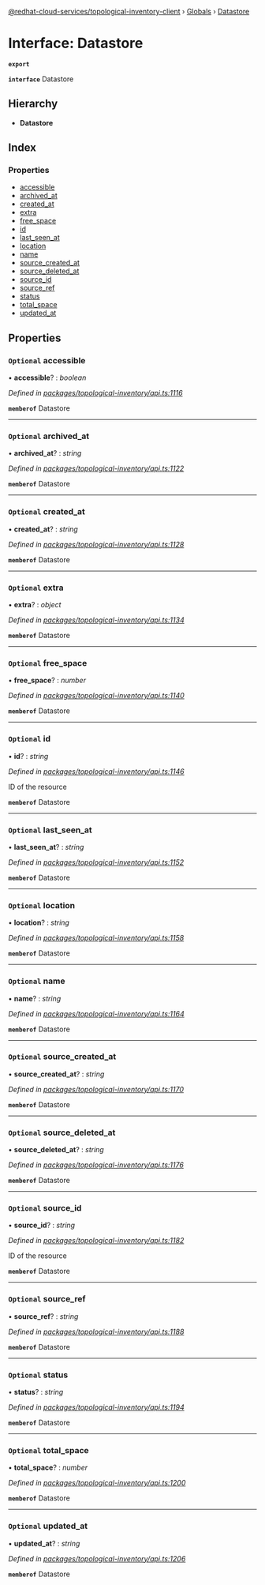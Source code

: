 [@redhat-cloud-services/topological-inventory-client](../README.md) › [Globals](../globals.md) › [Datastore](datastore.md)

# Interface: Datastore

**`export`** 

**`interface`** Datastore

## Hierarchy

* **Datastore**

## Index

### Properties

* [accessible](datastore.md#optional-accessible)
* [archived_at](datastore.md#optional-archived_at)
* [created_at](datastore.md#optional-created_at)
* [extra](datastore.md#optional-extra)
* [free_space](datastore.md#optional-free_space)
* [id](datastore.md#optional-id)
* [last_seen_at](datastore.md#optional-last_seen_at)
* [location](datastore.md#optional-location)
* [name](datastore.md#optional-name)
* [source_created_at](datastore.md#optional-source_created_at)
* [source_deleted_at](datastore.md#optional-source_deleted_at)
* [source_id](datastore.md#optional-source_id)
* [source_ref](datastore.md#optional-source_ref)
* [status](datastore.md#optional-status)
* [total_space](datastore.md#optional-total_space)
* [updated_at](datastore.md#optional-updated_at)

## Properties

### `Optional` accessible

• **accessible**? : *boolean*

*Defined in [packages/topological-inventory/api.ts:1116](https://github.com/RedHatInsights/javascript-clients/blob/master/packages/topological-inventory/api.ts#L1116)*

**`memberof`** Datastore

___

### `Optional` archived_at

• **archived_at**? : *string*

*Defined in [packages/topological-inventory/api.ts:1122](https://github.com/RedHatInsights/javascript-clients/blob/master/packages/topological-inventory/api.ts#L1122)*

**`memberof`** Datastore

___

### `Optional` created_at

• **created_at**? : *string*

*Defined in [packages/topological-inventory/api.ts:1128](https://github.com/RedHatInsights/javascript-clients/blob/master/packages/topological-inventory/api.ts#L1128)*

**`memberof`** Datastore

___

### `Optional` extra

• **extra**? : *object*

*Defined in [packages/topological-inventory/api.ts:1134](https://github.com/RedHatInsights/javascript-clients/blob/master/packages/topological-inventory/api.ts#L1134)*

**`memberof`** Datastore

___

### `Optional` free_space

• **free_space**? : *number*

*Defined in [packages/topological-inventory/api.ts:1140](https://github.com/RedHatInsights/javascript-clients/blob/master/packages/topological-inventory/api.ts#L1140)*

**`memberof`** Datastore

___

### `Optional` id

• **id**? : *string*

*Defined in [packages/topological-inventory/api.ts:1146](https://github.com/RedHatInsights/javascript-clients/blob/master/packages/topological-inventory/api.ts#L1146)*

ID of the resource

**`memberof`** Datastore

___

### `Optional` last_seen_at

• **last_seen_at**? : *string*

*Defined in [packages/topological-inventory/api.ts:1152](https://github.com/RedHatInsights/javascript-clients/blob/master/packages/topological-inventory/api.ts#L1152)*

**`memberof`** Datastore

___

### `Optional` location

• **location**? : *string*

*Defined in [packages/topological-inventory/api.ts:1158](https://github.com/RedHatInsights/javascript-clients/blob/master/packages/topological-inventory/api.ts#L1158)*

**`memberof`** Datastore

___

### `Optional` name

• **name**? : *string*

*Defined in [packages/topological-inventory/api.ts:1164](https://github.com/RedHatInsights/javascript-clients/blob/master/packages/topological-inventory/api.ts#L1164)*

**`memberof`** Datastore

___

### `Optional` source_created_at

• **source_created_at**? : *string*

*Defined in [packages/topological-inventory/api.ts:1170](https://github.com/RedHatInsights/javascript-clients/blob/master/packages/topological-inventory/api.ts#L1170)*

**`memberof`** Datastore

___

### `Optional` source_deleted_at

• **source_deleted_at**? : *string*

*Defined in [packages/topological-inventory/api.ts:1176](https://github.com/RedHatInsights/javascript-clients/blob/master/packages/topological-inventory/api.ts#L1176)*

**`memberof`** Datastore

___

### `Optional` source_id

• **source_id**? : *string*

*Defined in [packages/topological-inventory/api.ts:1182](https://github.com/RedHatInsights/javascript-clients/blob/master/packages/topological-inventory/api.ts#L1182)*

ID of the resource

**`memberof`** Datastore

___

### `Optional` source_ref

• **source_ref**? : *string*

*Defined in [packages/topological-inventory/api.ts:1188](https://github.com/RedHatInsights/javascript-clients/blob/master/packages/topological-inventory/api.ts#L1188)*

**`memberof`** Datastore

___

### `Optional` status

• **status**? : *string*

*Defined in [packages/topological-inventory/api.ts:1194](https://github.com/RedHatInsights/javascript-clients/blob/master/packages/topological-inventory/api.ts#L1194)*

**`memberof`** Datastore

___

### `Optional` total_space

• **total_space**? : *number*

*Defined in [packages/topological-inventory/api.ts:1200](https://github.com/RedHatInsights/javascript-clients/blob/master/packages/topological-inventory/api.ts#L1200)*

**`memberof`** Datastore

___

### `Optional` updated_at

• **updated_at**? : *string*

*Defined in [packages/topological-inventory/api.ts:1206](https://github.com/RedHatInsights/javascript-clients/blob/master/packages/topological-inventory/api.ts#L1206)*

**`memberof`** Datastore
